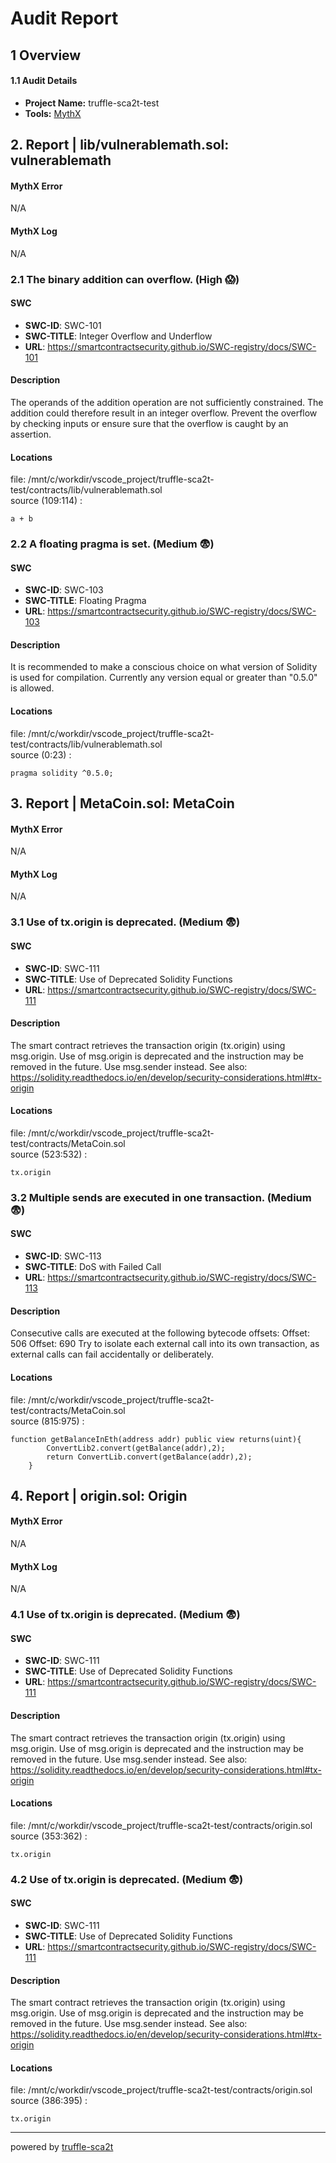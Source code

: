 # Audit Report
## 1 Overview
#### 1.1 Audit Details
* **Project Name:** truffle-sca2t-test
* **Tools:** [MythX](https://mythx.io/)


## 2. Report | lib/vulnerablemath.sol: vulnerablemath
#### MythX Error 
N/A  
#### MythX Log
N/A  
  
### 2.1 The binary addition can overflow. (High :scream:)
#### SWC
* **SWC-ID**: SWC-101
* **SWC-TITLE**: Integer Overflow and Underflow
* **URL**: https://smartcontractsecurity.github.io/SWC-registry/docs/SWC-101

#### Description
The operands of the addition operation are not sufficiently constrained. The addition could therefore result in an integer overflow. Prevent the overflow by checking inputs or ensure sure that the overflow is caught by an assertion.  

#### Locations
file: /mnt/c/workdir/vscode_project/truffle-sca2t-test/contracts/lib/vulnerablemath.sol  
source (109:114)  :  
```solidity
a + b  
```
### 2.2 A floating pragma is set. (Medium :fearful:)
#### SWC
* **SWC-ID**: SWC-103
* **SWC-TITLE**: Floating Pragma
* **URL**: https://smartcontractsecurity.github.io/SWC-registry/docs/SWC-103

#### Description
It is recommended to make a conscious choice on what version of Solidity is used for compilation. Currently any version equal or greater than &#34;0.5.0&#34; is allowed.  

#### Locations
file: /mnt/c/workdir/vscode_project/truffle-sca2t-test/contracts/lib/vulnerablemath.sol  
source (0:23)  :  
```solidity
pragma solidity ^0.5.0;  
```


## 3. Report | MetaCoin.sol: MetaCoin
#### MythX Error 
N/A  
#### MythX Log
N/A  
  
### 3.1 Use of tx.origin is deprecated. (Medium :fearful:)
#### SWC
* **SWC-ID**: SWC-111
* **SWC-TITLE**: Use of Deprecated Solidity Functions
* **URL**: https://smartcontractsecurity.github.io/SWC-registry/docs/SWC-111

#### Description
The smart contract retrieves the transaction origin (tx.origin) using msg.origin. Use of msg.origin is deprecated and the instruction may be removed in the  future. Use msg.sender instead.
See also: https://solidity.readthedocs.io/en/develop/security-considerations.html#tx-origin  

#### Locations
file: /mnt/c/workdir/vscode_project/truffle-sca2t-test/contracts/MetaCoin.sol  
source (523:532)  :  
```solidity
tx.origin  
```
### 3.2 Multiple sends are executed in one transaction. (Medium :fearful:)
#### SWC
* **SWC-ID**: SWC-113
* **SWC-TITLE**: DoS with Failed Call
* **URL**: https://smartcontractsecurity.github.io/SWC-registry/docs/SWC-113

#### Description
Consecutive calls are executed at the following bytecode offsets:
Offset: 506
Offset: 690
Try to isolate each external call into its own transaction, as external calls can fail accidentally or deliberately.
  

#### Locations
file: /mnt/c/workdir/vscode_project/truffle-sca2t-test/contracts/MetaCoin.sol  
source (815:975)  :  
```solidity
function getBalanceInEth(address addr) public view returns(uint){
		ConvertLib2.convert(getBalance(addr),2);
		return ConvertLib.convert(getBalance(addr),2);
	}  
```


## 4. Report | origin.sol: Origin
#### MythX Error 
N/A  
#### MythX Log
N/A  
  
### 4.1 Use of tx.origin is deprecated. (Medium :fearful:)
#### SWC
* **SWC-ID**: SWC-111
* **SWC-TITLE**: Use of Deprecated Solidity Functions
* **URL**: https://smartcontractsecurity.github.io/SWC-registry/docs/SWC-111

#### Description
The smart contract retrieves the transaction origin (tx.origin) using msg.origin. Use of msg.origin is deprecated and the instruction may be removed in the  future. Use msg.sender instead.
See also: https://solidity.readthedocs.io/en/develop/security-considerations.html#tx-origin  

#### Locations
file: /mnt/c/workdir/vscode_project/truffle-sca2t-test/contracts/origin.sol  
source (353:362)  :  
```solidity
tx.origin  
```
### 4.2 Use of tx.origin is deprecated. (Medium :fearful:)
#### SWC
* **SWC-ID**: SWC-111
* **SWC-TITLE**: Use of Deprecated Solidity Functions
* **URL**: https://smartcontractsecurity.github.io/SWC-registry/docs/SWC-111

#### Description
The smart contract retrieves the transaction origin (tx.origin) using msg.origin. Use of msg.origin is deprecated and the instruction may be removed in the  future. Use msg.sender instead.
See also: https://solidity.readthedocs.io/en/develop/security-considerations.html#tx-origin  

#### Locations
file: /mnt/c/workdir/vscode_project/truffle-sca2t-test/contracts/origin.sol  
source (386:395)  :  
```solidity
tx.origin  
```

 

***
powered by [truffle-sca2t](https://github.com/tagomaru/truffle-sca2t)
